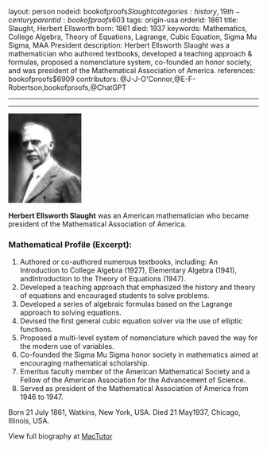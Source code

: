 layout: person
nodeid: bookofproofs$Slaught
categories: history,19th-century
parentid: bookofproofs$603
tags: origin-usa
orderid: 1861
title: Slaught, Herbert Ellsworth
born: 1861
died: 1937
keywords: Mathematics, College Algebra, Theory of Equations, Lagrange, Cubic Equation, Sigma Mu Sigma, MAA President
description: Herbert Ellsworth Slaught was a mathematician who authored textbooks, developed a teaching approach & formulas, proposed a nomenclature system, co-founded an honor society, and was president of the Mathematical Association of America.
references: bookofproofs$6909
contributors: @J-J-O'Connor,@E-F-Robertson,bookofproofs,@ChatGPT

---



---

![Slaught.jpg](https://github.com/bookofproofs/bookofproofs.github.io/blob/main/_sources/_assets/images/portraits/Slaught.jpg?raw=true)

**Herbert Ellsworth Slaught**  was an American mathematician who became president of the Mathematical Association of America.

### Mathematical Profile (Excerpt):
1. Authored or co-authored numerous textbooks, including: An Introduction to College Algebra (1927), Elementary Algebra (1941), andIntroduction to the Theory of Equations (1947).
2. Developed a teaching approach that emphasized the history and theory of equations and encouraged students to solve problems.
3. Developed a series of algebraic formulas based on the Lagrange approach to solving equations.
4. Devised the first general cubic equation solver via the use of elliptic functions.
5. Proposed a multi-level system of nomenclature which paved the way for the modern use of variables.
6. Co-founded the Sigma Mu Sigma honor society in mathematics aimed at encouraging mathematical scholarship.
7. Emeritus faculty member of the American Mathematical Society and a Fellow of the American Association for the Advancement of Science.
8. Served as president of the Mathematical Association of America from 1946 to 1947.

Born 21 July 1861, Watkins, New York, USA. Died 21 May1937, Chicago, Illinois, USA.

View full biography at [MacTutor](https://mathshistory.st-andrews.ac.uk/Biographies/Slaught/)
